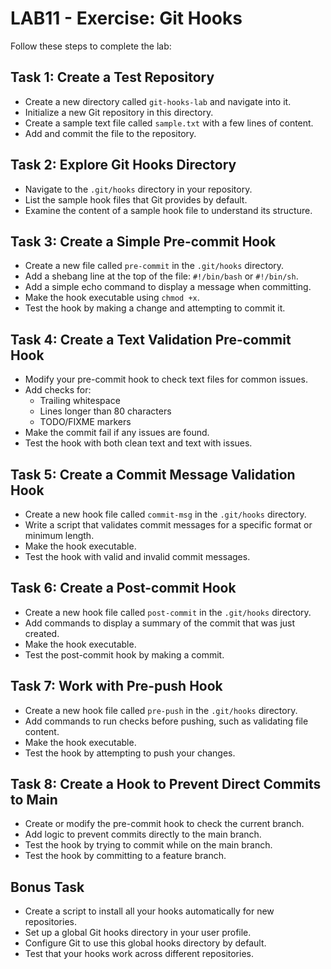 # LAB11 - Exercise: Git Hooks

Follow these steps to complete the lab:

## Task 1: Create a Test Repository
* Create a new directory called `git-hooks-lab` and navigate into it.
* Initialize a new Git repository in this directory.
* Create a sample text file called `sample.txt` with a few lines of content.
* Add and commit the file to the repository.

## Task 2: Explore Git Hooks Directory
* Navigate to the `.git/hooks` directory in your repository.
* List the sample hook files that Git provides by default.
* Examine the content of a sample hook file to understand its structure.

## Task 3: Create a Simple Pre-commit Hook
* Create a new file called `pre-commit` in the `.git/hooks` directory.
* Add a shebang line at the top of the file: `#!/bin/bash` or `#!/bin/sh`.
* Add a simple echo command to display a message when committing.
* Make the hook executable using `chmod +x`.
* Test the hook by making a change and attempting to commit it.

## Task 4: Create a Text Validation Pre-commit Hook
* Modify your pre-commit hook to check text files for common issues.
* Add checks for:
  * Trailing whitespace
  * Lines longer than 80 characters
  * TODO/FIXME markers
* Make the commit fail if any issues are found.
* Test the hook with both clean text and text with issues.

## Task 5: Create a Commit Message Validation Hook
* Create a new hook file called `commit-msg` in the `.git/hooks` directory.
* Write a script that validates commit messages for a specific format or minimum length.
* Make the hook executable.
* Test the hook with valid and invalid commit messages.

## Task 6: Create a Post-commit Hook
* Create a new hook file called `post-commit` in the `.git/hooks` directory.
* Add commands to display a summary of the commit that was just created.
* Make the hook executable.
* Test the post-commit hook by making a commit.

## Task 7: Work with Pre-push Hook
* Create a new hook file called `pre-push` in the `.git/hooks` directory.
* Add commands to run checks before pushing, such as validating file content.
* Make the hook executable.
* Test the hook by attempting to push your changes.

## Task 8: Create a Hook to Prevent Direct Commits to Main
* Create or modify the pre-commit hook to check the current branch.
* Add logic to prevent commits directly to the main branch.
* Test the hook by trying to commit while on the main branch.
* Test the hook by committing to a feature branch.

## Bonus Task
* Create a script to install all your hooks automatically for new repositories.
* Set up a global Git hooks directory in your user profile.
* Configure Git to use this global hooks directory by default.
* Test that your hooks work across different repositories. 